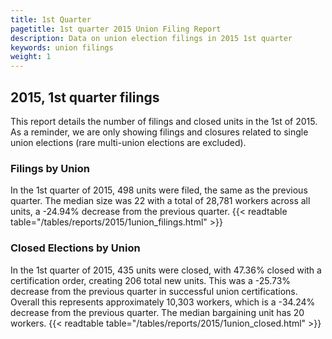 ```yaml
---
title: 1st Quarter 
pagetitle: 1st quarter 2015 Union Filing Report
description: Data on union election filings in 2015 1st quarter 
keywords: union filings
weight: 1
---
```


## 2015, 1st quarter filings

This report details the number of filings and closed units in the 1st of 2015. As a reminder, we are only showing filings and closures related to single union elections (rare multi-union elections are excluded).

### Filings by Union
In the 1st quarter of 2015, 498 units were filed, the same as the previous quarter. The median size was 22 with a total of 28,781 workers across all units, a -24.94% decrease from the previous quarter.
{{< readtable table="/tables/reports/2015/1union_filings.html" >}}

### Closed Elections by Union
In the 1st quarter of 2015, 435 units were closed, with 47.36% closed with a certification order, creating 206 total new units. This was a -25.73% decrease from the previous quarter in successful union certifications. Overall this represents approximately 10,303 workers, which is a -34.24% decrease from the previous quarter. The median bargaining unit has 20 workers.
{{< readtable table="/tables/reports/2015/1union_closed.html" >}}
